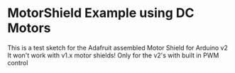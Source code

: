 # MotorShield Example using DC Motors
This is a test sketch for the Adafruit assembled Motor Shield for Arduino v2
It won't work with v1.x motor shields! Only for the v2's with built in PWM
control
